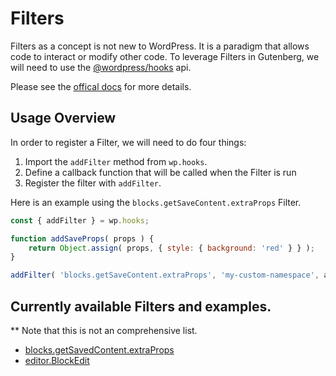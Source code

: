 # Filters

Filters as a concept is not new to WordPress. It is a paradigm that allows code to interact or modify other code.
To leverage Filters in Gutenberg, we will need to use the [@wordpress/hooks](https://www.npmjs.com/package/@wordpress/hooks) api.

Please see the [offical docs](https://wordpress.org/gutenberg/handbook/designers-developers/developers/filters/) for more details.

## Usage Overview

In order to register a Filter, we will need to do four things:

1. Import the `addFilter` method from `wp.hooks`.
2. Define a callback function that will be called when the Filter is run
3. Register the filter with `addFilter`.

Here is an example using the `blocks.getSaveContent.extraProps` Filter.

```js
const { addFilter } = wp.hooks;

function addSaveProps( props ) {
	return Object.assign( props, { style: { background: 'red' } } );
}

addFilter( 'blocks.getSaveContent.extraProps', 'my-custom-namespace', addSaveProps );
```
## Currently available Filters and examples.

** Note that this is not an comprehensive list.

* [blocks.getSavedContent.extraProps](./blocks-getsavecontent-extraprops)
* [editor.BlockEdit](./editor-blockedit)
